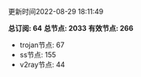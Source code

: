 更新时间2022-08-29 18:11:49

**总订阅: 64**
**总节点: 2033**
**有效节点: 266**
- trojan节点: 67
- ss节点: 155
- v2ray节点: 44
